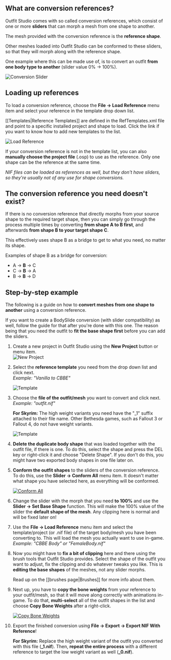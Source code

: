 ## What are conversion references?
Outfit Studio comes with so called conversion references, which consist of one or more **sliders** that can morph a mesh from one shape to another.

The mesh provided with the conversion reference is the **reference shape**.

Other meshes loaded into Outfit Studio can be conformed to these sliders, so that they will morph along with the reference shape.

One example where this can be made use of, is to convert an outfit **from one body type to another** (slider value 0% -> 100%).

![Conversion Slider](http://i.imgur.com/oeXuGbC.png)

## Loading up references
To load a conversion reference, choose the **File -> Load Reference** menu item and select your reference in the template drop down list.

[[Templates|Reference Templates]] are defined in the RefTemplates.xml file and point to a specific installed project and shape to load. Click the link if you want to know how to add new templates to the list.

![Load Reference](http://i.imgur.com/wC3BwIV.png)

If your conversion reference is not in the template list, you can also **manually choose the project file** (.osp) to use as the reference. Only one shape can be the reference at the same time.

_NIF files can be loaded as references as well, but they don't have sliders, so they're usually not of any use for shape conversions._

## The conversion reference you need doesn't exist?
If there is no conversion reference that directly morphs from your source shape to the required target shape, then you can simply go through the process multiple times by converting **from shape A to B first**, and afterwards **from shape B to your target shape C**.

This effectively uses shape B as a bridge to get to what you need, no matter its shape.

Examples of shape B as a bridge for conversion:
* A -> **B** -> C
* C -> **B** -> A
* B -> **B** -> D

## Step-by-step example
The following is a guide on how to **convert meshes from one shape to another** using a conversion reference.

If you want to create a BodySlide conversion (with slider compatibility) as well, follow the guide for that after you're done with this one. The reason being that you need the outfit to **fit the base shape first** before you can add the sliders.

1. Create a new project in Outfit Studio using the **New Project** button or menu item.  
![New Project](http://i.imgur.com/KxNNU2K.png)

2. Select the **reference template** you need from the drop down list and click next.  
_Example: "Vanilla to CBBE"_

    ![Template](http://i.imgur.com/RirpEsF.png)

3. Choose the **file of the outfit/mesh** you want to convert and click next.
_Example: "outfit.nif"_

    **For Skyrim:** The high weight variants you need have the "_1" suffix attached to their file name. Other Bethesda games, such as Fallout 3 or Fallout 4, do not have weight variants.

    ![Template](http://i.imgur.com/GC8l0Ar.png)

4. **Delete the duplicate body shape** that was loaded together with the outfit file, if there is one. To do this, select the shape and press the DEL key or right-click it and choose "Delete Shape". If you don't do this, you might have two exported body shapes in one file later on.

5. **Conform the outfit shapes** to the sliders of the conversion reference.  
To do this, use the **Slider -> Conform All** menu item. It doesn't matter what shape you have selected here, as everything will be conformed.

    [![Conform All](http://i.imgur.com/sf1FvMZm.png)](http://i.imgur.com/sf1FvMZ.png)

6. Change the slider with the morph that you need **to 100%** and use the **Slider -> Set Base Shape** function. This will make the 100% value of the slider the **default shape of the mesh**. Any clipping here is normal and will be fixed later on!

7. Use the **File -> Load Reference** menu item and select the template/project (or .nif file) of the target body/mesh you have been converting to. This will load the mesh you actually want to use in-game.  
_Example: "CBBE Body" or "FemaleBody.nif"_

8. Now you might have to **fix a bit of clipping** here and there using the brush tools that Outfit Studio provides. Select the shape of the outfit you want to adjust, fix the clipping and do whatever tweaks you like. This is **editing the base shapes** of the meshes, not any slider morphs.

    Read up on the [[brushes page|Brushes]] for more info about them.

9. Next up, you have to **copy the bone weights** from your reference to your outfit/mesh, so that it will move along correctly with animations in-game. To do that, **multi-select** all of the outfit shapes in the list and choose **Copy Bone Weights** after a right-click.

    [![Copy Bone Weights](http://i.imgur.com/xlVgiZhm.png)](http://i.imgur.com/xlVgiZh.png)

10. Export the finished conversion using **File -> Export -> Export NIF With Reference**!

    **For Skyrim:** Replace the high weight variant of the outfit you converted with this file (**_1.nif**). Then, **repeat the entire process** with a different reference to target the low weight variant as well (**_0.nif**).